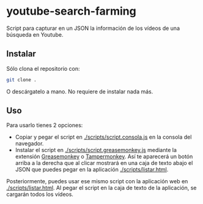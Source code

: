 # youtube-search-farming

Script para capturar en un JSON la información de los vídeos de una búsqueda en Youtube.

## Instalar

Sólo clona el repositorio con:

```sh
git clone .
```

O descárgatelo a mano. No requiere de instalar nada más.

## Uso

Para usarlo tienes 2 opciones:

  - Copiar y pegar el script en [./scripts/script.consola.js](#) en la consola del navegador.
  - Instalar el script en [./scripts/script.greasemonkey.js](#) mediante la extensión [Greasemonkey](#) o [Tampermonkey](#). Así te aparecerá un botón arriba a la derecha que al clicar mostrará en una caja de texto abajo el JSON que puedes pegar en la aplicación [./scripts/listar.html](#).

Posteriormente, puedes usar ese mismo script con la aplicación web en [./scripts/listar.html](#). Al pegar el script en la caja de texto de la aplicación, se cargarán todos los vídeos.

